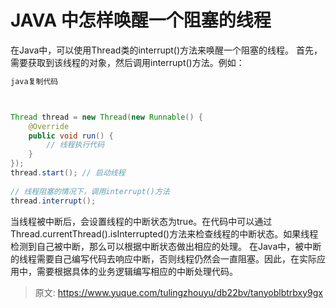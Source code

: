 # JAVA 中怎样唤醒一个阻塞的线程

在Java中，可以使用Thread类的interrupt()方法来唤醒一个阻塞的线程。
首先，需要获取到该线程的对象，然后调用interrupt()方法。例如：
```java
java复制代码



Thread thread = new Thread(new Runnable() {  
    @Override  
    public void run() {  
        // 线程执行代码  
    }  
});  
thread.start(); // 启动线程  
  
// 线程阻塞的情况下，调用interrupt()方法  
thread.interrupt();
```
当线程被中断后，会设置线程的中断状态为true。在代码中可以通过Thread.currentThread().isInterrupted()方法来检查线程的中断状态。如果线程检测到自己被中断，那么可以根据中断状态做出相应的处理。
在Java中，被中断的线程需要自己编写代码去响应中断，否则线程仍然会一直阻塞。因此，在实际应用中，需要根据具体的业务逻辑编写相应的中断处理代码。


> 原文: <https://www.yuque.com/tulingzhouyu/db22bv/tanyoblbtrbxy9gx>